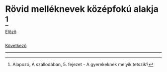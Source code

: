 # Rövid melléknevek középfokú alakja [^1]

[Előző](2.md)

![]()



[Következő](4.md)

---
[^1]: Alapozó, A szállodában, 5. fejezet - A gyerekeknek melyik tetszik?